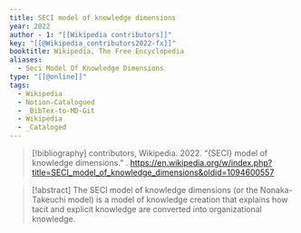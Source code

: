 ```yaml
---
title: SECI model of knowledge dimensions
year: 2022
author - 1: "[[Wikipedia contributors]]"
key: "[[@Wikipedia_contributors2022-fx]]"
booktitle: Wikipedia, The Free Encyclopedia
aliases:
  - Seci Model Of Knowledge Dimensions
type: "[[@online]]"
tags:
  - Wikipedia
  - Notion-Catalogued
  - _BibTex-to-MD-Git
  - Wikipedia
  - _Cataloged
---
```


> [!bibliography]
> contributors, Wikipedia. 2022. “{SECI} model of knowledge dimensions.” . https://en.wikipedia.org/w/index.php?title=SECI_model_of_knowledge_dimensions&oldid=1094600557

> [!abstract]
> The SECI model of knowledge dimensions (or the Nonaka-Takeuchi model) is a model of knowledge creation that explains how tacit and explicit knowledge are converted into organizational knowledge.